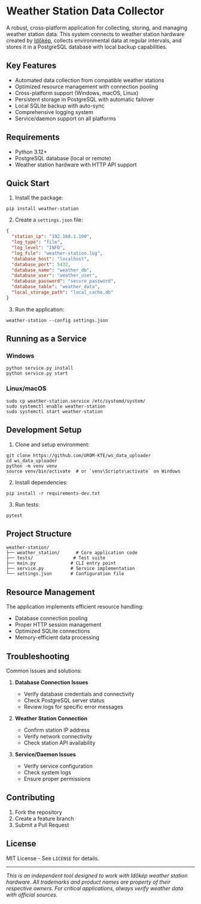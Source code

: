 # Weather Station Data Collector

A robust, cross-platform application for collecting, storing, and managing weather station data. This system connects to
weather station hardware created by [Időkép](https://www.idokep.hu), collects environmental data at regular intervals,
and stores it in a PostgreSQL database with
local backup capabilities.

## Key Features

- Automated data collection from compatible weather stations
- Optimized resource management with connection pooling
- Cross-platform support (Windows, macOS, Linux)
- Persistent storage in PostgreSQL with automatic failover
- Local SQLite backup with auto-sync
- Comprehensive logging system
- Service/daemon support on all platforms

## Requirements

- Python 3.12+
- PostgreSQL database (local or remote)
- Weather station hardware with HTTP API support

## Quick Start

1. Install the package:
```shell
pip install weather-station
```

2. Create a `settings.json` file:
```json
{
  "station_ip": "192.168.1.100",
  "log_type": "file",
  "log_level": "INFO",
  "log_file": "weather-station.log",
  "database_host": "localhost",
  "database_port": 5432,
  "database_name": "weather_db",
  "database_user": "weather_user",
  "database_password": "secure_password",
  "database_table": "weather_data",
  "local_storage_path": "local_cache.db"
}
```

3. Run the application:
```shell
weather-station --config settings.json
```

## Running as a Service

### Windows
```shell
python service.py install
python service.py start
```

### Linux/macOS
```shell
sudo cp weather-station.service /etc/systemd/system/
sudo systemctl enable weather-station
sudo systemctl start weather-station
```

## Development Setup

1. Clone and setup environment:
```shell
git clone https://github.com/UROM-KTE/ws_data_uploader
cd ws_data_uploader
python -m venv venv
source venv/bin/activate  # or `venv\Scripts\activate` on Windows
```

2. Install dependencies:
```shell
pip install -r requirements-dev.txt
```

3. Run tests:
```shell
pytest
```

## Project Structure

```
weather-station/
├── weather_station/      # Core application code
├── tests/               # Test suite
├── main.py             # CLI entry point
├── service.py          # Service implementation
└── settings.json       # Configuration file
```

## Resource Management

The application implements efficient resource handling:
- Database connection pooling
- Proper HTTP session management
- Optimized SQLite connections
- Memory-efficient data processing

## Troubleshooting

Common issues and solutions:

1. **Database Connection Issues**
   - Verify database credentials and connectivity
   - Check PostgreSQL server status
   - Review logs for specific error messages

2. **Weather Station Connection**
   - Confirm station IP address
   - Verify network connectivity
   - Check station API availability

3. **Service/Daemon Issues**
   - Verify service configuration
   - Check system logs
   - Ensure proper permissions

## Contributing

1. Fork the repository
2. Create a feature branch
3. Submit a Pull Request

## License

MIT License - See `LICENSE` for details.

---

*This is an independent tool designed to work with Időkép weather station hardware. All trademarks and product names are property of their respective owners. For critical applications, always verify weather data with official sources.*

